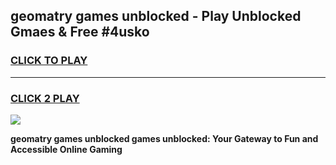 
## geomatry games unblocked - Play Unblocked Gmaes & Free #4usko
<h3>
<a href="https://premium.freeplayer.one?title=geomatry_games_unblocked&ref=03M">CLICK TO PLAY</a></h3>
<hr>

<h3>
<a href="https://premium.freeplayer.one?title=geomatry_games_unblocked&ref=03M">CLICK 2 PLAY</a>
  
</h3>

<a href="https://premium.freeplayer.one?title=geomatry_games_unblocked&ref=03M"><img src="https://clearcache.store/games.png"></a>


**geomatry games unblocked games unblocked: Your Gateway to Fun and Accessible Online Gaming**
